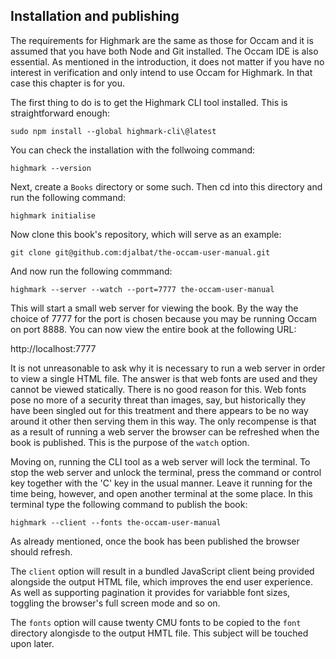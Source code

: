 ## Installation and publishing

The requirements for Highmark are the same as those for Occam and it is assumed that you have both Node and Git installed.
The Occam IDE is also essential.
As mentioned in the introduction, it does not matter if you have no interest in verification and only intend to use Occam for Highmark.
In that case this chapter is for you.

The first thing to do is to get the Highmark CLI tool installed.
This is straightforward enough:

```
sudo npm install --global highmark-cli\@latest
```

You can check the installation with the follwoing command:

```
highmark --version
```

Next, create a `Books` directory or some such.
Then cd into this directory and run the following command:

```
highmark initialise
```

Now clone this book's repository, which will serve as an example:

```
git clone git@github.com:djalbat/the-occam-user-manual.git
```

And now run the following commmand:

```
highmark --server --watch --port=7777 the-occam-user-manual
```

This will start a small web server for viewing the book.
By the way the choice of 7777 for the port is chosen because you may be running Occam on port 8888\.
You can now view the entire book at the following URL:

http://localhost:7777

It is not unreasonable to ask why it is necessary to run a web server in order to view a single HTML file.
The answer is that web fonts are used and they cannot be viewed statically.
There is no good reason for this.
Web fonts pose no more of a security threat than images, say, but historically they have been singled out for this treatment and there appears to be no way around it other then serving them in this way.
The only recompense is that as a result of running a web server the browser can be refreshed when the book is published.
This is the purpose of the `watch` option.

Moving on, running the CLI tool as a web server will lock the terminal.
To stop the web server and unlock the terminal, press the command or control key together with the 'C' key in the usual manner.
Leave it running for the time being, however, and open another terminal at the some place.
In this terminal type the following command to publish the book:

```
highmark --client --fonts the-occam-user-manual
```

As already mentioned, once the book has been published the browser should refresh.

The `client` option will result in a bundled JavaScript client being provided alongside the output HTML file, which improves the end user experience.
As well as supporting pagination it provides for variabble font sizes, toggling the browser's full screen mode and so on.
 
The `fonts` option will cause twenty CMU fonts to be copied to the `font` directory alongisde to the output HMTL file.
This subject will be touched upon later.
